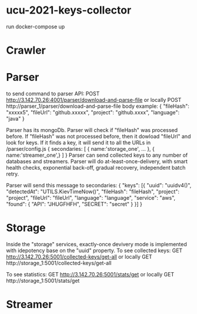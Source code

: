 # ucu-2021-keys-collector

run 
docker-compose up

# Crawler 


# Parser
to send command to parser API:
POST http://3.142.70.26:4001/parser/download-and-parse-file
or locally POST http://parser_1/parser/download-and-parse-file
body example: {
  "fileHash": "xxxxx5",
  "fileUrl": "github.xxxxx",
  "project": "github.xxxx",
  "language": "java"
}

Parser has its mongoDb.
Parser will check if "fileHash" was processed before. 
If "fileHash" was not processed before, then it dowload  "fileUrl" and look for keys.
If it finds a key, it will send it to all the URLs in /parser/config.js 
{  secondaries: [ {   name:'storage_one', ... }, {  name:'streamer_one',}  ] }
Parser can send collected keys to any number of databases and streamers.
Parser will do at-least-once-delivery, with smart health checks, exponential back-off, gradual recovery, independent batch retry.

Parser will send this message to secondaries:
{
    "keys": [{
        "uuid": "uuidv4()",
        "detectedAt": "UTILS.KievTimeNow()",
        "fileHash": "fileHash",
        "project": "project",
        "fileUrl": "fileUrl",
        "language": "language",
        "service": "aws",
        "found": {
           "API": "JHUGFHFH",
           "SECRET": "secret"
          }
    }]
}

# Storage
Inside the "storage" services, exactly-once devivery mode is implemented with idepotency base on the "uuid" property.
To see collected keys:
GET  http://3.142.70.26:5001/collected-keys/get-all
or locally GET http://storage_1:5001/collected-keys/get-all

To see statistics:
GET  http://3.142.70.26:5001/stats/get
or locally GET http://storage_1:5001/stats/get

# Streamer

